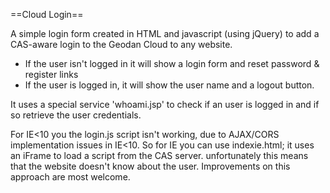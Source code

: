 ==Cloud Login==

A simple login form created in HTML and javascript (using jQuery) to add a CAS-aware login to the Geodan Cloud to any website. 

* If the user isn't logged in it will show a login form and reset password & register links
* If the user is logged in, it will show the user name and a logout button.

It uses a special service 'whoami.jsp' to check if an user is logged in and if so retrieve the user credentials. 

For IE<10 you the login.js script isn't working, due to AJAX/CORS implementation issues in IE<10. So for IE you can use indexie.html; it uses an iFrame to load a script from the CAS server. unfortunately this means that the website doesn't know about the user. Improvements on this approach are most welcome.